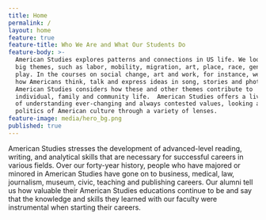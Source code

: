 ```yaml
---
title: Home
permalink: /
layout: home
feature: true
feature-title: Who We Are and What Our Students Do
feature-body: >-
  American Studies explores patterns and connections in US life. We look at the
  big themes, such as labor, mobility, migration, art, place, race, gender and
  play. In the courses on social change, art and work, for instance, we look at
  how Americans think, talk and express ideas in song, stories and photographs.
  American Studies considers how these and other themes contribute to
  individual, family and community life.  American Studies offers a lively way
  of understanding ever-changing and always contested values, looking at the
  politics of American culture through a variety of lenses.
feature-image: media/hero_bg.png
published: true
---
```


American Studies stresses the development of advanced-level reading, writing, and analytical skills that are necessary for successful careers in various fields. Over our forty-year history, people who have majored or minored in American Studies have gone on to business, medical, law, journalism, museum, civic, teaching and publishing careers. Our alumni tell us how valuable their American Studies educations continue to be and say that the knowledge and skills they learned with our faculty were instrumental when starting their careers. 